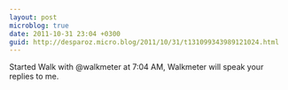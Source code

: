 ```yaml
---
layout: post
microblog: true
date: 2011-10-31 23:04 +0300
guid: http://desparoz.micro.blog/2011/10/31/t131099343989121024.html
---
```

Started Walk with @walkmeter at 7:04 AM, Walkmeter will speak your replies to me.
